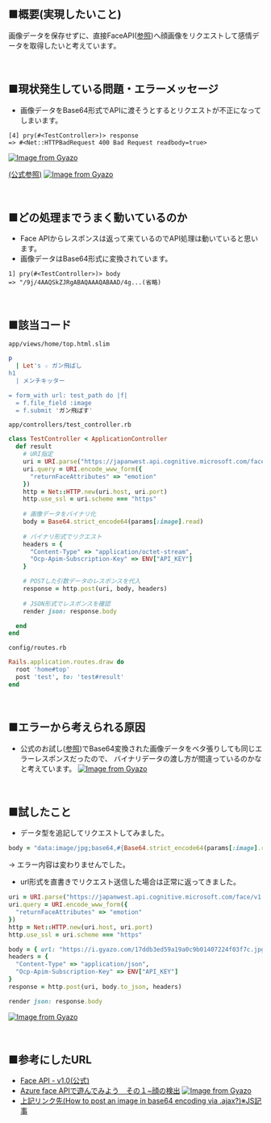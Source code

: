 ## ■概要(実現したいこと)

画像データを保存せずに、直接FaceAPI([参照](https://westus.dev.cognitive.microsoft.com/docs/services/563879b61984550e40cbbe8d/operations/563879b61984550f30395236))へ顔画像をリクエストして感情データを取得したいと考えています。

<br>

## ■現状発生している問題・エラーメッセージ
- 画像データをBase64形式でAPIに渡そうとするとリクエストが不正になってしまいます。
```
[4] pry(#<TestController>)> response
=> #<Net::HTTPBadRequest 400 Bad Request readbody=true>
```

[![Image from Gyazo](https://i.gyazo.com/b2b770768a67fade0bb79ced74651f56.gif)](https://gyazo.com/b2b770768a67fade0bb79ced74651f56)

[(公式参照)](https://westus.dev.cognitive.microsoft.com/docs/services/563879b61984550e40cbbe8d/operations/563879b61984550f30395236)
[![Image from Gyazo](https://i.gyazo.com/21d2e7cb6b7f2103e0ae3dbda0775b01.png)](https://gyazo.com/21d2e7cb6b7f2103e0ae3dbda0775b01)

<br>

## ■どの処理までうまく動いているのか
- Face APIからレスポンスは返って来ているのでAPI処理は動いていると思います。
- 画像データはBase64形式に変換されています。
```
1] pry(#<TestController>)> body
=> "/9j/4AAQSkZJRgABAQAAAQABAAD/4g...(省略)
```

<br>

## ■該当コード
`app/views/home/top.html.slim`
```ruby
p
  | Let's ☆ ガン飛ばし
h1
  | メンチキッター

= form_with url: test_path do |f|
  = f.file_field :image
  = f.submit 'ガン飛ばす'
```

`app/controllers/test_controller.rb`
```ruby
class TestController < ApplicationController
  def result
    # URI指定
    uri = URI.parse("https://japanwest.api.cognitive.microsoft.com/face/v1.0/detect")
    uri.query = URI.encode_www_form({
      "returnFaceAttributes" => "emotion"
    })
    http = Net::HTTP.new(uri.host, uri.port)
    http.use_ssl = uri.scheme === "https"
    
    # 画像データをバイナリ化
    body = Base64.strict_encode64(params[:image].read)
    
    # バイナリ形式でリクエスト
    headers = { 
      "Content-Type" => "application/octet-stream",
      "Ocp-Apim-Subscription-Key" => ENV["API_KEY"]
    }

    # POSTした引数データのレスポンスを代入
    response = http.post(uri, body, headers)
    
    # JSON形式でレスポンスを確認
    render json: response.body

  end
end
```
`config/routes.rb`
```ruby
Rails.application.routes.draw do
  root 'home#top'
  post 'test', to: 'test#result'
end
```

<br>

## ■エラーから考えられる原因
- 公式のお試し([参照](https://japanwest.dev.cognitive.microsoft.com/docs/services/563879b61984550e40cbbe8d/operations/563879b61984550f30395236/console))でBase64変換された画像データをベタ張りしても同じエラーレスポンスだったので、
バイナリデータの渡し方が間違っているのかなと考えています。
[![Image from Gyazo](https://i.gyazo.com/165b7fdf0afe85accd07d5756227621f.png)](https://gyazo.com/165b7fdf0afe85accd07d5756227621f)

<br>

## ■試したこと

- データ型を追記してリクエストしてみました。  
```ruby
body = "data:image/jpg;base64,#{Base64.strict_encode64(params[:image].read)}"
```
→ エラー内容は変わりませんでした。

- url形式を直書きでリクエスト送信した場合は正常に返ってきました。
```ruby
uri = URI.parse("https://japanwest.api.cognitive.microsoft.com/face/v1.0/detect")
uri.query = URI.encode_www_form({
  "returnFaceAttributes" => "emotion"
})
http = Net::HTTP.new(uri.host, uri.port)
http.use_ssl = uri.scheme === "https"

body = { url: "https://i.gyazo.com/17ddb3ed59a19a0c9b01407224f03f7c.jpg" }
headers = { 
  "Content-Type" => "application/json", 
  "Ocp-Apim-Subscription-Key" => ENV["API_KEY"]
}
response = http.post(uri, body.to_json, headers)

render json: response.body
```
[![Image from Gyazo](https://i.gyazo.com/47a136aacdfea53e31a4c859f1ceff99.png)](https://gyazo.com/47a136aacdfea53e31a4c859f1ceff99)

<br>

## ■参考にしたURL
- [Face API - v1.0(公式)](https://japanwest.dev.cognitive.microsoft.com/docs/services/563879b61984550e40cbbe8d/operations/563879b61984550f30395236/console)
- [Azure face APIで遊んでみよう　その１~顔の検出](https://qiita.com/haseshin/items/04a482976f78a178bed4)
[![Image from Gyazo](https://i.gyazo.com/c1b90107536b8eb999cf4b9c653b5a48.png)](https://gyazo.com/c1b90107536b8eb999cf4b9c653b5a48)
- [上記リンク先(How to post an image in base64 encoding via .ajax?)※JS記事](https://stackoverflow.com/questions/34047648/how-to-post-an-image-in-base64-encoding-via-ajax/34064793#34064793)
